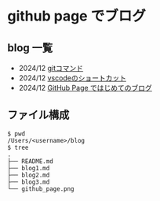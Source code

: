 # github page でブログ

## blog 一覧

- 2024/12 [gitコマンド](./blog03.md) 
- 2024/12 [vscodeのショートカット](./blog02.md) 
- 2024/12 [GitHub Page ではじめてのブログ](./blog01.md) 

## ファイル構成
```
$ pwd
/Users/<username>/blog
$ tree
.
├── README.md
├── blog1.md
├── blog2.md
├── blog3.md
└── github_page.png
```
